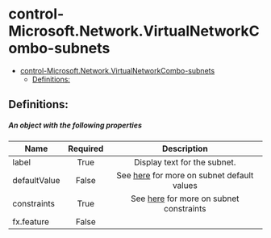 <a name="control-microsoft-network-virtualnetworkcombo-subnets"></a>
# control-Microsoft.Network.VirtualNetworkCombo-subnets
* [control-Microsoft.Network.VirtualNetworkCombo-subnets](#control-microsoft-network-virtualnetworkcombo-subnets)
    * [Definitions:](#control-microsoft-network-virtualnetworkcombo-subnets-definitions)

<a name="control-microsoft-network-virtualnetworkcombo-subnets-definitions"></a>
## Definitions:
<a name="control-microsoft-network-virtualnetworkcombo-subnets-definitions-an-object-with-the-following-properties"></a>
##### An object with the following properties
| Name | Required | Description
| ---|:--:|:--:|
|label|True|Display text for the subnet.
|defaultValue|False|See [here](dx-control-Microsoft.Network.VirtualNetworkCombo-subnets-defaultvalue.md) for more on subnet default values
|constraints|True|See [here](dx-control-Microsoft.Network.VirtualNetworkCombo-subnets-constraint.md) for more on subnet constraints
|fx.feature|False|
